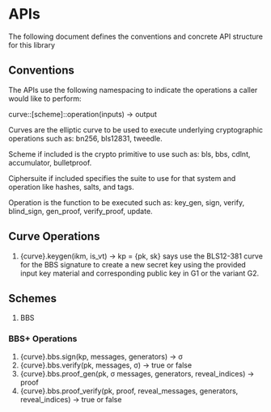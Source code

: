 # APIs

The following document defines the conventions and concrete API structure for this library

## Conventions

The APIs use the following namespacing to indicate the operations a caller would like to perform:

curve::\[scheme\]::operation(inputs) -> output

Curves are the elliptic curve to be used to execute underlying cryptographic operations such as: bn256, bls12831, tweedle.

Scheme if included is the crypto primitive to use such as: bls, bbs, cdlnt, accumulator, bulletproof.

Ciphersuite if included specifies the suite to use for that system and operation like hashes, salts, and tags.

Operation is the function to be executed such as: key_gen, sign, verify, blind_sign, gen_proof, verify_proof, update.

## Curve Operations

1. {curve}.keygen(ikm, is_vt) -> kp = {pk, sk} says use the BLS12-381 curve for the BBS signature to create a new secret key using the provided input key material and corresponding public key in G1 or the variant G2.

## Schemes

1. BBS

### BBS+ Operations

1. {curve}.bbs.sign(kp, messages, generators) -> &sigma;
2. {curve}.bbs.verify(pk, messages, &sigma;) -> true or false
3. {curve}.bbs.proof_gen(pk, &sigma; messages, generators, reveal_indices) -> proof
4. {curve}.bbs.proof_verify(pk, proof, reveal_messages, generators, reveal_indices) -> true or false

